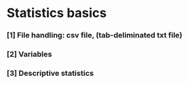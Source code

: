 # Statistics basics

### [1] File handling: csv file, (tab-deliminated txt file)
### [2] Variables
### [3] Descriptive statistics
